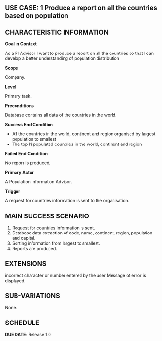 **USE CASE: 1 Produce a report on all the countries based on population**
------------------------------------------------------------------------------------------------------------------------------------------------------------------------------------------------------------------------------------------------ 

**CHARACTERISTIC INFORMATION**
------------------------------------------------------------------------------------------------------------------------------------------------------------------------------------------------------------------------------------------------

**Goal in Context**

As a PI Advisor I want to produce a report on all the countries so that I can develop a better understanding of population distribution

**Scope**

Company.

**Level**

Primary task.

**Preconditions**

Database contains all data of the countries in the world.

**Success End Condition**

* All the countries in the world, continent and region organised by largest population to smallest
* The top N populated countries in the world, continent and region

**Failed End Condition**

No report is produced.

**Primary Actor**

A Population Information Advisor.

**Trigger**

A request for countries information is sent to the organisation.

**MAIN SUCCESS SCENARIO**
------------------------------------------------------------------------------------------------------------------------------------------------------------------------------------------------------------------------------------------------ 

1. Request for countries information is sent.
2. Database data extraction of code, name, continent, region, population and capital.
3. Sorting information from largest to smallest.
4. Reports are produced.

**EXTENSIONS**
------------------------------------------------------------------------------------------------------------------------------------------------------------------------------------------------------------------------------------------------

incorrect character or number entered by the user Message of error is displayed.

**SUB-VARIATIONS**
------------------------------------------------------------------------------------------------------------------------------------------------------------------------------------------------------------------------------------------------

None.

**SCHEDULE**
------------------------------------------------------------------------------------------------------------------------------------------------------------------------------------------------------------------------------------------------

**DUE DATE**: Release 1.0